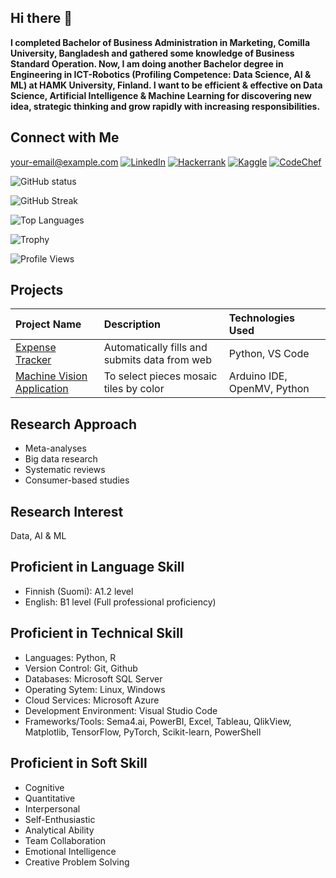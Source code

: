 ## Hi there 👋

**I completed Bachelor of Business Administration in Marketing, Comilla University, Bangladesh and gathered some knowledge of Business Standard Operation. Now, I am doing another Bachelor degree in Engineering in ICT-Robotics (Profiling Competence: Data Science, AI & ML) at HAMK University, Finland. I want to be efficient & effective on Data Science, Artificial Intelligence & Machine Learning for discovering new idea, strategic thinking and grow rapidly with increasing responsibilities.**

## Connect with Me
<a href="mailto:jahid.islam@zohomail.com">&#121;&#111;&#117;&#114;&#45;&#101;&#109;&#97;&#105;&#108;&#64;&#101;&#120;&#97;&#109;&#112;&#108;&#101;&#46;&#99;&#111;&#109;</a>
[![LinkedIn](https://img.shields.io/badge/-LinkedIn-0077B5?logo=linkedin&logoColor=white)](https://www.linkedin.com/in/jahidulislamin/)
[![Hackerrank](https://img.shields.io/badge/-Hackerrank-1DA1F2?logo=hackerrank&logoColor=white)](https://www.hackerrank.com/profile/jahidulislam2636)
[![Kaggle](https://img.shields.io/badge/-Kaggle-1DA1F2?logo=Kaggle&logoColor=white)](https://www.kaggle.com/jahid0)
[![CodeChef](https://img.shields.io/badge/-CodeChef-1DA1F2?logo=CodeChef&logoColor=white)](https://www.codechef.com/users/jahidcode)

![GitHub status](https://github-readme-stats.vercel.app/api?username=jahid-github&show_icons=true&theme=radical)

![GitHub Streak](https://streak-stats.demolab.com/?user=jahid-github&theme=radical)

![Top Languages](https://github-readme-stats.vercel.app/api/top-langs/?username=jahid-github&layout=compact&theme=radical)

![Trophy](https://github-profile-trophy.vercel.app/?username=jahid-github&theme=onestar)

![Profile Views](https://komarev.com/ghpvc/?username=jahid-github&color=blue)

## Projects
| Project Name       | Description                                   | Technologies Used |
|:-------------------|:--------------------------------------       |:-------------------|
| [Expense Tracker](https://github.com/jahid-github/RPA-Expense-Tracker)    | Automatically fills and submits data from web | Python, VS Code   |
| [Machine Vision Application](https://github.com/jahid-github/A-machine-vision-application-with-Arduino-Nicla-Vision-to-select-pieces-mosaic-tiles-by-color) | To select pieces mosaic tiles by color| Arduino IDE, OpenMV, Python |

## Research Approach
- Meta-analyses
- Big data research 
- Systematic reviews
- Consumer-based studies
  
## Research Interest
Data, AI & ML

## Proficient in Language Skill
- Finnish (Suomi): A1.2 level
- English: B1 level (Full professional proficiency)

## Proficient in Technical Skill
- Languages: Python, R
- Version Control: Git, Github
- Databases: Microsoft SQL Server 
- Operating Sytem: Linux, Windows
- Cloud Services: Microsoft Azure
- Development Environment: Visual Studio Code
- Frameworks/Tools: Sema4.ai, PowerBI, Excel, Tableau, QlikView, Matplotlib, TensorFlow, PyTorch, Scikit-learn, PowerShell
  
## Proficient in Soft Skill
- Cognitive
- Quantitative
- Interpersonal
- Self-Enthusiastic
- Analytical Ability
- Team Collaboration 
- Emotional Intelligence
- Creative Problem Solving 
